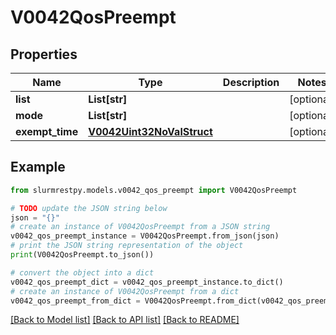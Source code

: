 # V0042QosPreempt


## Properties

Name | Type | Description | Notes
------------ | ------------- | ------------- | -------------
**list** | **List[str]** |  | [optional]
**mode** | **List[str]** |  | [optional]
**exempt_time** | [**V0042Uint32NoValStruct**](V0042Uint32NoValStruct.md) |  | [optional]

## Example

```python
from slurmrestpy.models.v0042_qos_preempt import V0042QosPreempt

# TODO update the JSON string below
json = "{}"
# create an instance of V0042QosPreempt from a JSON string
v0042_qos_preempt_instance = V0042QosPreempt.from_json(json)
# print the JSON string representation of the object
print(V0042QosPreempt.to_json())

# convert the object into a dict
v0042_qos_preempt_dict = v0042_qos_preempt_instance.to_dict()
# create an instance of V0042QosPreempt from a dict
v0042_qos_preempt_from_dict = V0042QosPreempt.from_dict(v0042_qos_preempt_dict)
```
[[Back to Model list]](../README.md#documentation-for-models) [[Back to API list]](../README.md#documentation-for-api-endpoints) [[Back to README]](../README.md)


